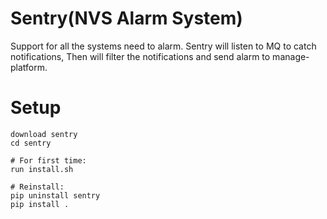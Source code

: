 Sentry(NVS Alarm System)
=======
Support for all the systems need to alarm.
Sentry will listen to MQ to catch notifications,
Then will filter the notifications and send alarm
to manage-platform.


Setup
======
    download sentry
    cd sentry

    # For first time:
    run install.sh

    # Reinstall:
    pip uninstall sentry
    pip install .